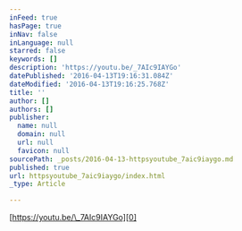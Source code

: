 ```yaml
---
inFeed: true
hasPage: true
inNav: false
inLanguage: null
starred: false
keywords: []
description: 'https://youtu.be/_7AIc9IAYGo'
datePublished: '2016-04-13T19:16:31.084Z'
dateModified: '2016-04-13T19:16:25.768Z'
title: ''
author: []
authors: []
publisher:
  name: null
  domain: null
  url: null
  favicon: null
sourcePath: _posts/2016-04-13-httpsyoutube_7aic9iaygo.md
published: true
url: httpsyoutube_7aic9iaygo/index.html
_type: Article

---
```

[https://youtu.be/\_7AIc9IAYGo][0]

[0]: null